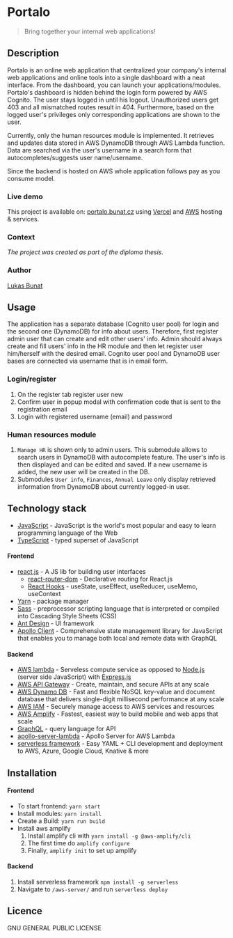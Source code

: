 # Portalo
> Bring together your internal web applications!
## Description
Portalo is an online web application that centralized your company's internal web applications and online tools into a single dashboard with a neat interface. From the dashboard, you can launch your applications/modules. Portalo's dashboard is hidden behind the login form powered by AWS Cognito. The user stays logged in until his logout. Unauthorized users get 403 and all mismatched routes result in 404. Furthermore, based on the logged user's privileges only corresponding applications are shown to the user. 

Currently, only the human resources module is implemented. It retrieves and updates data stored in AWS DynamoDB through AWS Lambda function. Data are searched via the user's username in a search form that autocompletes/suggests user name/username.

Since the backend is hosted on AWS whole application follows pay as you consume model.

### Live demo
This project is available on: [portalo.bunat.cz](https://portalo.bunat.cz/) using [Vercel](https://vercel.com) and [AWS](https://aws.amazon.com/) hosting & services.

### Context
*The project was created as part of the diploma thesis.*

### Author
[Lukas Bunat](https://bunat.cz)

## Usage
The application has a separate database (Cognito user pool) for login and the second one (DynamoDB) for info about users. Therefore, first register admin user that can create and edit other users' info. Admin should always create and fill users' info in the HR module and then let register user him/herself with the desired email. Cognito user pool and DynamoDB user bases are connected via username that is in email form.
### Login/register
1. On the register tab register user new
2. Confirm user in popup modal with confirmation code that is sent to the registration email
3. Login with registered username (email) and password

### Human resources module
1. `Manage HR` is shown only to admin users. This submodule allows to search users in DynamoDB with autocomplete feature. The user's info is then displayed and can be edited and saved. If a new username is added, the new user will be created in the DB.
2. Submodules `User info`, `Finances`, `Annual Leave` only display retrieved information from DynamoDB about currently logged-in user.


## Technology stack
* [JavaScript](https://www.javascript.com/) - JavaScript is the world's most popular and easy to learn programming language of the Web
* [TypeScript](https://www.typescriptlang.org/) - typed superset of JavaScript

#### Frontend
* [react.js](https://reactjs.org/) - A JS lib for building user interfaces
    * [react-router-dom](https://reactrouter.com/web/guides/quick-start) - Declarative routing for React.js
    * [React Hooks](https://reactjs.org/docs/hooks-reference.html) - useState, useEffect, useReducer, useMemo, useContext
* [Yarn](https://yarnpkg.com) - package manager
* [Sass](https://sass-lang.com/) - preprocessor scripting language that is interpreted or compiled into Cascading Style Sheets (CSS)
* [Ant Design](https://ant.design/) - UI framework
* [Apollo Client](https://www.apollographql.com/docs/react/) - Comprehensive state management library for JavaScript that enables you to manage both local and remote data with GraphQL

#### Backend
* [AWS lambda](https://aws.amazon.com/lambda/) - Serveless compute service as opposed to [Node.js](https://nodejs.org) (server side JavaScript) with [Express.js](https://expressjs.com/)
* [AWS API Gateway](https://aws.amazon.com/api-gateway/) - Create, maintain, and secure APIs at any scale
* [AWS Dynamo DB](https://aws.amazon.com/dynamodb/) - Fast and flexible NoSQL key-value and document database that delivers single-digit millisecond performance at any scale
* [AWS IAM](https://aws.amazon.com/iam/) - Securely manage access to AWS services and resources
* [AWS Amplify](https://aws.amazon.com/amplify/) - Fastest, easiest way to build mobile and web apps that scale
* [GraphQL](https://graphql.org/) - query language for API
* [apollo-server-lambda](https://www.apollographql.com/docs/apollo-server/v1/servers/lambda/) - Apollo Server for AWS Lambda
* [serverless framework](https://www.serverless.com/) - Easy YAML + CLI development and deployment to AWS, Azure, Google Cloud, Knative & more

## Installation
#### Frontend
 * To start frontend: `yarn start`
 * Install modules: `yarn install`
 * Create a Build: `yarn run build`
 * Install aws amplify 
    1. Install amplify cli with `yarn install -g @aws-amplify/cli`
    2. The first time do `amplify configure`
    3. Finally, `amplify init` to set up amplify
#### Backend
 1. Install serverless framework `npm install -g serverless`
 2. Navigate to `/aws-server/` and run `serverless deploy`

## Licence
GNU GENERAL PUBLIC LICENSE